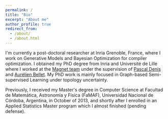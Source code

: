 ```yaml
---
permalink: /
title: "Bio"
excerpt: "About me"
author_profile: true
redirect_from:
  - /about/
  - /about.html
---
```

I'm currently a post-doctoral researcher at Inria Grenoble, France, where I work on Generative Models and Bayesian Optimization for compiler optimization.
I obtained my PhD degree from Inria and Université de Lille where I worked at the [Magnet team](https://www.inria.fr/equipes/magnet) under the supervision of [Pascal Denis](http://researchers.lille.inria.fr/~pdenis/about_me.html)
and [Aurélien Bellet](http://researchers.lille.inria.fr/abellet/). My PhD work is mainly focused in Graph-based Semi-supervised Learning under topology uncertainty.

Previously, I received my Master's degree in Computer Science at
Facultad de Matemática, Astronomía y Física (FaMAF),
Universidad Nacional de Córdoba, Argentina, in October of 2013, and shortly after I enrolled in an
Applied Statistics Master program which I almost finished (pending defense).

<!-- 
Publications
============

- **Joint Learning of the Graph and the Data Representation for Graph-Based Semi-Supervised Learning**, _Mariana Vargas Vieyra_, Aurélien Bellet, Pascal Denis, Proceedings of the Graph-based Methods for Natural Language Processing 2020 (TextGraphs).
- **Probabilistic End-to-End Graph-based Semi-Supervised Learning**, _Mariana Vargas Vieyra_, Aurélien Bellet, Pascal Denis, NeurIPS Bayesian Deep Learning Workshop 2019, contributed talk at NeurIPS Graph Representation Learning Workshop 2019.
- **Principal Component Analysis in Remote Sensing Image Processing**, _Mariana Vargas Vieyra_, Oscar Bustos, Master Thesis 2013. -->
